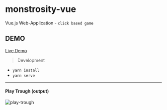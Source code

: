 # monstrosity-vue

Vue.js Web-Application - `click based game`

## DEMO

[Live Demo](https://saxenadhruv.me/monstrosity/)

> Development 

 - `yarn install`
 - `yarn serve`

--- 

#### Play Trough (output)

![play-trough](https://i.imgur.com/W7c7ZPI.gif)